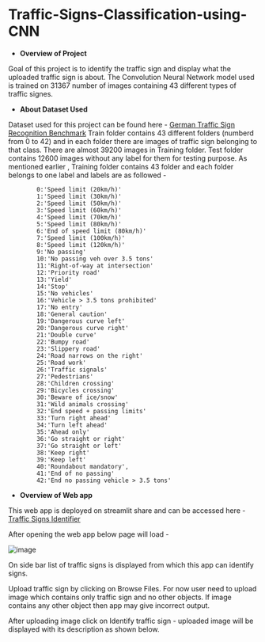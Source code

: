 # Traffic-Signs-Classification-using-CNN

* **Overview of Project**

Goal of this project is to identify the traffic sign and display what the uploaded traffic sign is about. The Convolution Neural Network model used  is 
trained on 31367 number of images containing 43 different types of traffic signes.

* **About Dataset Used**

Dataset used for this project can be found here - [German Traffic Sign Recognition Benchmark](https://www.kaggle.com/meowmeowmeowmeowmeow/gtsrb-german-traffic-sign)
Train folder contains 43 different folders (numberd from 0 to 42) and in each folder there are images of traffic sign belonging to that class. There are almost 39200 images in Training 
folder.
Test folder contains 12600 images without any label for them for testing purpose.
As mentioned earlier , Training folder contains 43 folder and each folder belongs to one label and labels are as followed - 

            0:'Speed limit (20km/h)'
            1:'Speed limit (30km/h)'
            2:'Speed limit (50km/h)'
            3:'Speed limit (60km/h)'
            4:'Speed limit (70km/h)'
            5:'Speed limit (80km/h)'
            6:'End of speed limit (80km/h)'
            7:'Speed limit (100km/h)'
            8:'Speed limit (120km/h)'
            9:'No passing'
            10:'No passing veh over 3.5 tons'
            11:'Right-of-way at intersection'
            12:'Priority road'
            13:'Yield'
            14:'Stop'
            15:'No vehicles'
            16:'Vehicle > 3.5 tons prohibited'
            17:'No entry'
            18:'General caution'
            19:'Dangerous curve left'
            20:'Dangerous curve right'
            21:'Double curve'
            22:'Bumpy road'
            23:'Slippery road'
            24:'Road narrows on the right'
            25:'Road work'
            26:'Traffic signals'
            27:'Pedestrians'
            28:'Children crossing'
            29:'Bicycles crossing'
            30:'Beware of ice/snow'
            31:'Wild animals crossing'
            32:'End speed + passing limits'
            33:'Turn right ahead'
            34:'Turn left ahead'
            35:'Ahead only'
            36:'Go straight or right'
            37:'Go straight or left'
            38:'Keep right'
            39:'Keep left'
            40:'Roundabout mandatory',
            41:'End of no passing'
            42:'End no passing vehicle > 3.5 tons'
            
* **Overview of Web app**

This web app is deployed on streamlit share and can be accessed here - [Traffic Signs Identifier](https://share.streamlit.io/omkarborikar/traffic-signs-classification-using-cnn/main/app.py)

After opening the web app below page will load - 

![image](https://user-images.githubusercontent.com/82905366/144586157-4cdc69a8-33e2-44ab-a1a5-978518b09a49.png)

On side bar list of traffic signs is displayed from which this app can identify signs.

Upload traffic sign by clicking on Browse Files. For now user need to upload image which contains only traffic sign and no other objects. If image contains any other object then app may give incorrect output.

After uploading image click on Identify traffic sign - uploaded image will be displayed with its description as shown below.

